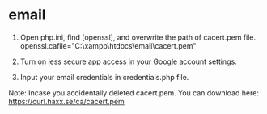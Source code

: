 # email
1. Open php.ini, find [openssl], and overwrite the path of cacert.pem file.
   openssl.cafile="C:\xampp\htdocs\email\cacert.pem"

2. Turn on less secure app access in your Google account settings.

3. Input your email credentials in credentials.php file.

Note: Incase you accidentally deleted cacert.pem. You can download here: https://curl.haxx.se/ca/cacert.pem